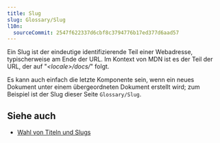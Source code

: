 ```yaml
---
title: Slug
slug: Glossary/Slug
l10n:
  sourceCommit: 2547f622337d6cbf8c3794776b17ed377d6aad57
---
```


Ein Slug ist der eindeutige identifizierende Teil einer Webadresse, typischerweise am Ende der URL. Im Kontext von MDN ist es der Teil der URL, der auf "_\<locale>/docs/_" folgt.

Es kann auch einfach die letzte Komponente sein, wenn ein neues Dokument unter einem übergeordneten Dokument erstellt wird; zum Beispiel ist der Slug dieser Seite `Glossary/Slug`.

## Siehe auch

- [Wahl von Titeln und Slugs](/de/docs/MDN/Writing_guidelines/Writing_style_guide#slugs)
